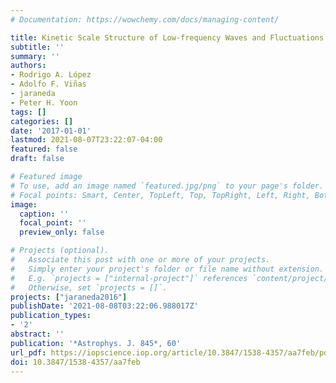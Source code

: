 ```yaml
---
# Documentation: https://wowchemy.com/docs/managing-content/

title: Kinetic Scale Structure of Low-frequency Waves and Fluctuations
subtitle: ''
summary: ''
authors:
- Rodrigo A. López
- Adolfo F. Viñas
- jaraneda
- Peter H. Yoon
tags: []
categories: []
date: '2017-01-01'
lastmod: 2021-08-07T23:22:07-04:00
featured: false
draft: false

# Featured image
# To use, add an image named `featured.jpg/png` to your page's folder.
# Focal points: Smart, Center, TopLeft, Top, TopRight, Left, Right, BottomLeft, Bottom, BottomRight.
image:
  caption: ''
  focal_point: ''
  preview_only: false

# Projects (optional).
#   Associate this post with one or more of your projects.
#   Simply enter your project's folder or file name without extension.
#   E.g. `projects = ["internal-project"]` references `content/project/deep-learning/index.md`.
#   Otherwise, set `projects = []`.
projects: ["jaraneda2016"]
publishDate: '2021-08-08T03:22:06.988017Z'
publication_types:
- '2'
abstract: ''
publication: '*Astrophys. J. 845*, 60'
url_pdf: https://iopscience.iop.org/article/10.3847/1538-4357/aa7feb/pdf
doi: 10.3847/1538-4357/aa7feb
---
```

